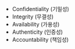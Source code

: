 - Confidentiality (기밀성)
- Integrity (무결성)
- Availability (가용성)
- Authenticity (인증성)
- Accountability (책임성)